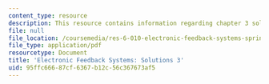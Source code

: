 ```yaml
---
content_type: resource
description: This resource contains information regarding chapter 3 solutions.
file: null
file_location: /coursemedia/res-6-010-electronic-feedback-systems-spring-2013/95ffc66687cf6367b12c56c367673af5_MITRES_6-010S13_sol03.pdf
file_type: application/pdf
resourcetype: Document
title: 'Electronic Feedback Systems: Solutions 3'
uid: 95ffc666-87cf-6367-b12c-56c367673af5
---
```

